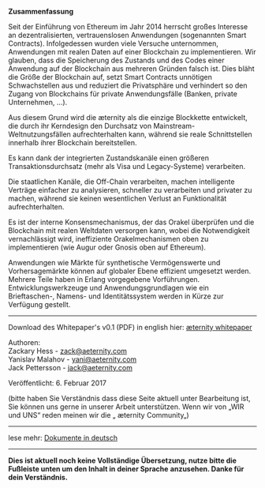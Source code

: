 **Zusammenfassung**

Seit der Einführung von Ethereum im Jahr 2014 herrscht großes Interesse an dezentralisierten, vertrauenslosen Anwendungen (sogenannten Smart Contracts).
Infolgedessen wurden viele Versuche unternommen, Anwendungen mit realen Daten auf einer Blockchain zu implementieren.
Wir glauben, dass die Speicherung des Zustands und des Codes einer Anwendung auf der Blockchain aus mehreren Gründen falsch ist.
Dies bläht die Größe der Blockchain auf, setzt Smart Contracts unnötigen Schwachstellen aus und reduziert die Privatsphäre und verhindert so den Zugang von Blockchains für private Anwendungsfälle (Banken, private Unternehmen, ...).

Aus diesem Grund wird die æternity als die einzige Blockkette entwickelt, die durch ihr Kerndesign den Durchsatz von Mainstream-Weltnutzungsfällen aufrechterhalten kann, während sie reale Schnittstellen innerhalb ihrer Blockchain bereitstellen.

Es kann dank der integrierten Zustandskanäle einen größeren Transaktionsdurchsatz (mehr als Visa und Legacy-Systeme) verarbeiten.

Die staatlichen Kanäle, die Off-Chain verarbeiten, machen intelligente Verträge einfacher zu analysieren, schneller zu verarbeiten und privater zu machen, während sie keinen wesentlichen Verlust an Funktionalität aufrechterhalten.

Es ist der interne Konsensmechanismus, der das Orakel überprüfen und die Blockchain mit realen Weltdaten versorgen kann, wobei die Notwendigkeit vernachlässigt wird, ineffiziente Orakelmechanismen oben zu implementieren (wie Augur oder Gnosis oben auf Ethereum).

Anwendungen wie Märkte für synthetische Vermögenswerte und Vorhersagemärkte können auf globaler Ebene effizient umgesetzt werden. Mehrere Teile haben in Erlang vorgegebene Vorführungen. Entwicklungswerkzeuge und Anwendungsgrundlagen wie ein Brieftaschen-, Namens- und Identitätssystem werden in Kürze zur Verfügung gestellt.

***
Download des Whitepaper's v0.1 (PDF) in english hier:
[æternity whitepaper](https://blockchain.aeternity.com/%C3%A6ternity-blockchain-whitepaper.pdf)

Authoren:  
Zackary Hess - zack@aeternity.com  
Yanislav Malahov - yani@aeternity.com  
Jack Pettersson - jack@aeternity.com

Veröffentlicht:  6. Februar 2017

(bitte haben Sie Verständnis dass diese Seite aktuell unter Bearbeitung ist, Sie können uns gerne in unserer Arbeit unterstützen. Wenn wir von „WIR und UNS“ reden meinen wir die „ æternity Community„)
***
lese mehr: [Dokumente in deutsch]([German]-æternity-TOC)
***
**Dies ist aktuell noch keine Vollständige Übersetzung, nutze bitte die Fußleiste unten um den Inhalt in deiner Sprache**
**anzusehen. Danke für dein Verständnis.**